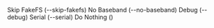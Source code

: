 Skip FakeFS (--skip-fakefs)
No Baseband (--no-baseband)
Debug (--debug)
Serial (--serial)
Do Nothing ()
